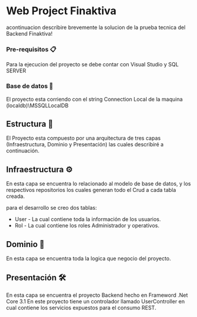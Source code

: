 # Web Project Finaktiva

acontinuacion describire brevemente la solucion de la prueba tecnica del Backend Finaktiva!
### Pre-requisitos 📋

Para la ejecucion del proyecto se debe contar con Visual Studio y SQL SERVER

### Base de datos 🔧

El proyecto esta corriendo con el string Connection Local de la maquina (localdb)\\MSSQLLocalDB

## Estructura 🚀

El Proyecto esta compuesto por una arquitectura de tres capas (Infraestructura, Dominio y Presentación) las cuales describiré a continuación.

## Infraestructura ⚙️

En esta capa se encuentra lo relacionado al modelo de base de datos, y los respectivos repositorios los cuales generan todo el Crud a cada tabla creada.

para el desarrollo se creo dos tablas:

* User - La cual contiene toda la información de los usuarios.
* Rol - La cual contiene los roles Administrador y operativos.

## Dominio 🔩

En esta capa se encuentra toda la logica que negocio del proyecto.

## Presentación 🛠️

En esta capa se encuentra el proyecto Backend hecho en Frameword .Net Core 3.1
En este proyecto tiene un controlador llamado UserController en cual contiene los servicios expuestos para el consumo REST.
